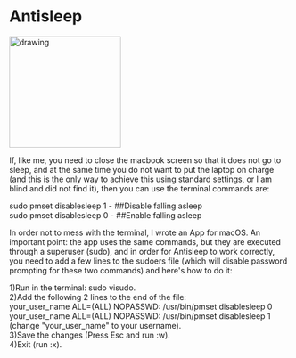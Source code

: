 # Antisleep

<img src="https://github.com/user-attachments/assets/bea00808-ba14-4a83-9f67-a24b8a1e7b9c" alt="drawing" width="200"/>

If, like me, you need to close the macbook screen so that it does not go to sleep, and at the same time you do not want to put the laptop on charge (and this is the only way to achieve this using standard settings, or I am blind and did not find it), then you can use the terminal commands are:

sudo pmset disablesleep 1 - ##Disable falling asleep <br>
sudo pmset disablesleep 0 - ##Enable falling asleep

In order not to mess with the terminal, I wrote an App for macOS.
An important point: the app uses the same commands, but they are executed through a superuser (sudo), and in order for Antisleep to work correctly, you need to add a few lines to the sudoers file (which will disable password prompting for these two commands) and here's how to do it:

1)Run in the terminal: sudo visudo. <br>
2)Add the following 2 lines to the end of the file: <br>
your_user_name ALL=(ALL) NOPASSWD: /usr/bin/pmset disablesleep 0 <br>
your_user_name ALL=(ALL) NOPASSWD: /usr/bin/pmset disablesleep 1 <br>
(change "your_user_name" to your username). <br>
3)Save the changes (Press Esc and run :w). <br>
4)Exit (run :x).
